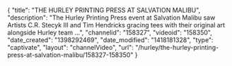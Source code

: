 {
    "title": "THE HURLEY PRINTING PRESS AT SALVATION MALIBU",
    "description": "The Hurley Printing Press event at Salvation Malibu saw Artists C.R. Stecyk III and Tim Hendricks gracing tees with their original art alongside Hurley team ...",
    "channelid": "158327",
    "videoid": "158350",
    "date_created": "1398292469",
    "date_modified": "1418181328",
    "type": "captivate",
    "layout": "channelVideo",
    "url": "\/hurley\/the-hurley-printing-press-at-salvation-malibu\/158327-158350"
}